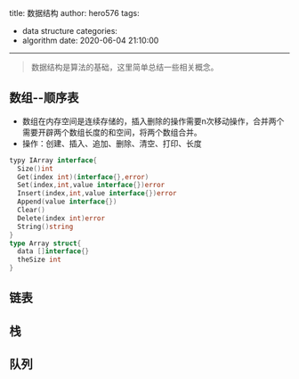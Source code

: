 title: 数据结构
author: hero576
tags:
  - data structure
categories:
  - algorithm
date: 2020-06-04 21:10:00
---
> 数据结构是算法的基础，这里简单总结一些相关概念。
<!--more-->

## 数组--顺序表
- 数组在内存空间是连续存储的，插入删除的操作需要n次移动操作，合并两个需要开辟两个数组长度的和空间，将两个数组合并。
- 操作：创建、插入、追加、删除、清空、打印、长度  
```go
typy IArray interface{
  Size()int
  Get(index int)(interface{},error)
  Set(index,int,value interface{})error
  Insert(index,int,value interface{})error
  Append(value interface{})
  Clear()
  Delete(index int)error
  String()string
}
type Array struct{
  data []interface{}
  theSize int
}
```

## 链表
 

## 栈


## 队列
